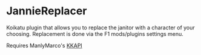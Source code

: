 # JannieReplacer
Koikatu plugin that allows you to replace the janitor with a character of your choosing.
Replacement is done via the F1 mods/plugins settings menu.

Requires ManlyMarco's [KKAPI](https://github.com/ManlyMarco/KKAPI/releases)
